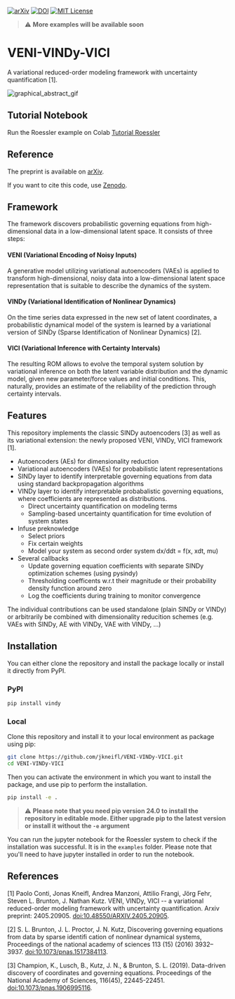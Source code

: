 <!-- PROJECT SHIELDS -->
[![arXiv][arxiv-shield]][arxiv-url]
[![DOI][doi-shield]][doi-url]
[![MIT License][license-shield]][license-url]


> :warning: **More examples will be available soon**

# VENI-VINDy-VICI
A variational reduced-order modeling framework with uncertainty quantification [1].

![graphical_abstract_gif](https://github.com/jkneifl/VENI-VINDy-VICI/assets/51111500/15ee2081-65e1-4e96-b182-91b52ff7271c)

## Tutorial Notebook 
Run the Roessler example on Colab 
[Tutorial Roessler](https://colab.research.google.com/drive/1Tvk93iU5kh7i7ffkOwfMUPwxT1rhhoW0)

## Reference
The preprint is available on [arXiv](https://arxiv.org/abs/2405.20905).

If you want to cite this code, use [Zenodo](https://zenodo.org/doi/10.5281/zenodo.13120248).

## Framework
The framework discovers probabilistic governing equations from high-dimensional data in a low-dimensional latent space. It consists of three steps:

#### VENI (Variational Encoding of Noisy Inputs)
A generative model utilizing variational autoencoders (VAEs) is applied to transform high-dimensional, noisy data into a low-dimensional latent space representation that is suitable to describe the dynamics of the system.

#### VINDy (Variational Identification of Nonlinear Dynamics)
On the time series data expressed in the new set of latent coordinates, a probabilistic dynamical model of the system is learned by a variational version of SINDy (Sparse Identification of Nonlinear Dynamics) [2].

#### VICI (Variational Inference with Certainty Intervals) 
The resulting ROM allows to evolve the temporal system solution by variational inference on both the latent variable distribution and the dynamic model, given new parameter/force values and initial conditions. This, naturally, provides an estimate of the reliability of the prediction through certainty intervals.

## Features
This repository implements the classic SINDy autoencoders [3] as well as its variational extension: the newly proposed VENI, VINDy, VICI framework [1].
* Autoencoders (AEs) for dimensionality reduction
* Variational autoencoders (VAEs) for probabilistic latent representations
* SINDy layer to identify interpretable governing equations from data using standard backpropagation algorithms
* VINDy layer to identify interpretable probabalistic governing equations, where coefficients are represented as distributions.
  * Direct uncertainty quantification on modeling terms
  * Sampling-based uncertainty quantification for time evolution of system states
* Infuse preknowledge
  * Select priors
  * Fix certain weights
  * Model your system as second order system dx/ddt = f(x, xdt, mu)
* Several callbacks
  * Update governing equation coefficients with separate SINDy optimization schemes (using pysindy)
  * Thresholding coefficents w.r.t their magnitude or their probability density function around zero
  * Log the coefficients during training to monitor convergence

The individual contributions can be used standalone (plain SINDy or VINDy) or arbitrarily be combined with dimensionality reducition schemes (e.g. VAEs with SINDy, AE with VINDy, VAE with VINDy, ...)

## Installation

You can either clone the repository and install the package locally or install it directly from PyPI.

### PyPI

```bash
pip install vindy
```

### Local
Clone this repository and install it to your local environment as package using pip:

```bash
git clone https://github.com/jkneifl/VENI-VINDy-VICI.git
cd VENI-VINDy-VICI
```
Then you can activate the environment in which you want to install the package, and use pip to perform the installation.
```bash
pip install -e .
```

> :warning: **Please note that you need pip version 24.0 to install the repository in editable mode. Either upgrade pip to the latest version or install it without the ```-e``` argument**

You can run the jupyter notebook for the Roessler system to check if the installation was successful. 
It is in the `examples` folder. Please note that you'll need to have jupyter installed in order to run the notebook.



## References

[1] Paolo Conti, Jonas Kneifl, Andrea Manzoni, Attilio Frangi, Jörg Fehr, Steven L. Brunton, J. Nathan Kutz. VENI, VINDy, VICI -- a variational reduced-order modeling framework with uncertainty quantification. Arxiv preprint: 2405.20905. [doi:10.48550/ARXIV.2405.20905](https://doi.org/10.48550/ARXIV.2405.20905).

[2] S. L. Brunton, J. L. Proctor, J. N. Kutz, Discovering governing equations from data by sparse identifi cation of nonlinear dynamical systems, Proceedings of the national academy of sciences 113 (15) (2016) 3932–3937. [doi:10.1073/pnas.1517384113](https://doi.org/10.1073/pnas.1517384113).

[3] Champion, K., Lusch, B., Kutz, J. N., & Brunton, S. L. (2019). Data-driven discovery of coordinates and governing equations. Proceedings of the National Academy of Sciences, 116(45), 22445-22451. [doi:10.1073/pnas.1906995116](https://doi.org/10.1073/pnas.1906995116). 

[license-shield]: https://img.shields.io/github/license/jkneifl/VENI-VINDy-VICI.svg
[license-url]: https://github.com/jkneifl/VENI-VINDy-VICI/blob/main/LICENSE
[doi-shield]: https://zenodo.org/badge/DOI/10.5281/zenodo.13120249.svg
[doi-url]: https://doi.org/10.5281/zenodo.13120249
[arxiv-shield]: https://img.shields.io/badge/arXiv-2405.20905-b31b1b.svg
[arxiv-url]: https://doi.org/10.48550/arXiv.2405.20905
